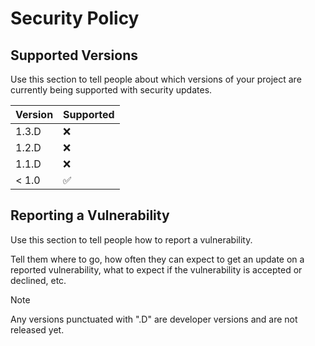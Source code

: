 # Security Policy

## Supported Versions

Use this section to tell people about which versions of your project are
currently being supported with security updates.

| Version | Supported          |
| ------- | ------------------ |
| 1.3.D   | :x:                |
| 1.2.D   | :x:                |
| 1.1.D   | :x:                |
| < 1.0   | :white_check_mark: |

## Reporting a Vulnerability

Use this section to tell people how to report a vulnerability.

Tell them where to go, how often they can expect to get an update on a
reported vulnerability, what to expect if the vulnerability is accepted or
declined, etc.

>[!NOTE]
>Any versions punctuated with ".D" are developer versions and are not released yet.
